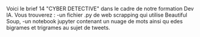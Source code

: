 Voici le brief 14 "CYBER DETECTIVE" dans le cadre de notre formation Dev IA.
Vous trouverez :
-un fichier .py de web scrapping qui utilise Beautiful Soup, 
-un notebook jupyter contenant un nuage de mots ainsi qu edes bigrames et trigrames au sujet de tweets. 
